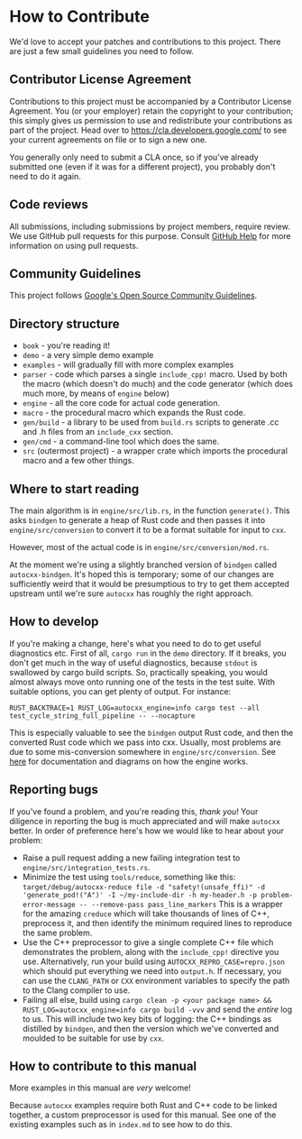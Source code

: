 # How to Contribute

We'd love to accept your patches and contributions to this project. There are
just a few small guidelines you need to follow.

## Contributor License Agreement

Contributions to this project must be accompanied by a Contributor License
Agreement. You (or your employer) retain the copyright to your contribution;
this simply gives us permission to use and redistribute your contributions as
part of the project. Head over to <https://cla.developers.google.com/> to see
your current agreements on file or to sign a new one.

You generally only need to submit a CLA once, so if you've already submitted one
(even if it was for a different project), you probably don't need to do it
again.

## Code reviews

All submissions, including submissions by project members, require review. We
use GitHub pull requests for this purpose. Consult
[GitHub Help](https://help.github.com/articles/about-pull-requests/) for more
information on using pull requests.

## Community Guidelines

This project follows [Google's Open Source Community
Guidelines](https://opensource.google/conduct/).

## Directory structure

* `book` - you're reading it!
* `demo` - a very simple demo example
* `examples` - will gradually fill with more complex examples
* `parser` - code which parses a single `include_cpp!` macro. Used by both the macro
  (which doesn't do much) and the code generator (which does much more, by means of
  `engine` below)
* `engine` - all the core code for actual code generation.
* `macro` - the procedural macro which expands the Rust code.
* `gen/build` - a library to be used from `build.rs` scripts to generate .cc and .h
  files from an `include_cxx` section.
* `gen/cmd` - a command-line tool which does the same.
* `src` (outermost project) - a wrapper crate which imports the procedural macro and
  a few other things.

## Where to start reading

The main algorithm is in `engine/src/lib.rs`, in the function `generate()`. This asks
`bindgen` to generate a heap of Rust code and then passes it into
`engine/src/conversion` to convert it to be a format suitable for input
to `cxx`.

However, most of the actual code is in `engine/src/conversion/mod.rs`.

At the moment we're using a slightly branched version of `bindgen` called `autocxx-bindgen`.
It's hoped this is temporary; some of our changes are sufficiently weird that it would be
presumptious to try to get them accepted upstream until we're sure `autocxx` has roughly the right approach.

## How to develop

If you're making a change, here's what you need to do to get useful diagnostics etc.
First of all, `cargo run` in the `demo` directory. If it breaks, you don't get much
in the way of useful diagnostics, because `stdout` is swallowed by cargo build scripts.
So, practically speaking, you would almost always move onto running one of the tests
in the test suite. With suitable options, you can get plenty of output. For instance:

```ignore
RUST_BACKTRACE=1 RUST_LOG=autocxx_engine=info cargo test --all test_cycle_string_full_pipeline -- --nocapture
```

This is especially valuable to see the `bindgen` output Rust code, and then the converted Rust code which we pass into cxx. Usually, most problems are due to some mis-conversion somewhere
in `engine/src/conversion`. See [here](https://docs.rs/autocxx-engine/latest/autocxx_engine/struct.IncludeCppEngine.html) for documentation and diagrams on how the engine works.

## Reporting bugs

If you've found a problem, and you're reading this, *thank you*! Your diligence
in reporting the bug is much appreciated and will make `autocxx` better. In
order of preference here's how we would like to hear about your problem:

* Raise a pull request adding a new failing integration test to
  `engine/src/integration_tests.rs`.
* Minimize the test using `tools/reduce`, something like this:
  `target/debug/autocxx-reduce file -d "safety!(unsafe_ffi)" -d
  'generate_pod!("A")' -I ~/my-include-dir -h my-header.h -p
  problem-error-message -- --remove-pass pass_line_markers`
  This is a wrapper for the amazing `creduce` which will take thousands of lines
  of C++, preprocess it, and then identify the minimum required lines to
  reproduce the same problem.
* Use the C++ preprocessor to give a single complete C++ file which demonstrates
  the problem, along with the `include_cpp!` directive you use.
  Alternatively, run your build using `AUTOCXX_REPRO_CASE=repro.json` which should
  put everything we need into `output.h`. If necessary, you can use the `CLANG_PATH`
  or `CXX` environment variables to specify the path to the Clang compiler to use.
* Failing all else, build using
  `cargo clean -p <your package name> && RUST_LOG=autocxx_engine=info cargo build -vvv`
  and send the _entire_ log to us. This will include two key bits of logging:
  the C++ bindings as distilled by `bindgen`, and then the version which
  we've converted and moulded to be suitable for use by `cxx`.

## How to contribute to this manual

More examples in this manual are _very_ welcome!

Because `autocxx` examples require both Rust and C++ code to be linked together,
a custom preprocessor is used for this manual. See one of the existing examples
such as in `index.md` to see how to do this.